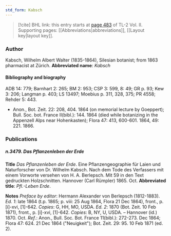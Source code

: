 ```yaml
---
std_form: Kabsch
---
```


> [!cite] BHL link: this entry starts at [page 483](https://www.biodiversitylibrary.org/page/33068725) of TL-2 Vol. II.
> Supporting pages: [[Abbreviations|abbreviations]], [[Layout key|layout key]].

### Author

Kabsch, Wilhelm Albert Walter (1835-1864), Silesian botanist; from 1863 pharmacist at Zürich. 
**Abbreviated name**: *Kabsch*

#### Bibliography and biography

ADB 14: 779; Barnhart 2: 265; BM 2: 953; CSP 3: 599, 8: 49; GR p. 93; Kew 3: 206; Langman p. 403; LS 13497; Moebius p. 311, 328, 375; PR 4558; Rehder 5: 443.
- Anon., Bot. Zeit. 22: 208, 404. 1864 (on memorial lecture by Goeppert); Bull. Soc. bot. France II(bibl.): 144. 1864 (died while botanizing in the Appenzell Alps near Hohenkasten); Flora 47: 413, 600-601. 1864, 49: 221. 1866.

### Publications

##### n.3479. Das Pflanzenleben der Erde

**Title**
*Das Pflanzenleben der Erde*. Eine Pflanzengeographie für Laien und Naturforscher von Dr. Wilhelm Kabsch. Nach dem Tode des Verfassers mit einem Vorworte versehen von H. A. Berlepsch. Mit 59 in den Text gedruckten Holzschnitten. Hannover (Carl Rümpler) 1865. Oct.
**Abbreviated title**: *Pfl.-Leben Erde*.

**Notes**
*Preface by editor*: Hermann Alexander von Berlepsch (1812-1883).
*Ed. 1*: late 1864 (t.p. 1865; p. viii: 25 Aug 1864, Flora 21 Dec 1864), front., p. \[i\]-xvi, \[1\]-642.
*Copies*: G, HH, MO, USDA.
*Ed. 2*: 1870 (Bot. Zeit. 10 Feb 1871), front., p. \[i\]-xvi, \[1\]-642. *Copies*: B, NY, U, USDA. – Hannover (id.) 1870. Oct.
*Ref*.: Anon., Bull. Soc. Bot. France 11(bibl.): 272-273. Dec 1864; Flora 47: 624. 21 Dec 1864 ("Neuigkeit"); Bot. Zeit. 29: 95. 10 Feb 1871 (ed. 2).

